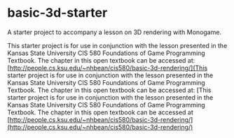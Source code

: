 # basic-3d-starter
A starter project to accompany a lesson on 3D rendering with Monogame.

This starter project is for use in conjunction with the lesson presented in the Kansas State University CIS 580 Foundations of Game Programming Textbook. The chapter in this open textbook can be accessed at: [http://people.cs.ksu.edu/~nhbean/cis580/basic-3d-rendering/](This starter project is for use in conjunction with the lesson presented in the Kansas State University CIS 580 Foundations of Game Programming Textbook. The chapter in this open textbook can be accessed at: [This starter project is for use in conjunction with the lesson presented in the Kansas State University CIS 580 Foundations of Game Programming Textbook. The chapter in this open textbook can be accessed at [http://people.cs.ksu.edu/~nhbean/cis580/basic-3d-rendering/](http://people.cs.ksu.edu/~nhbean/cis580/basic-3d-rendering/)
